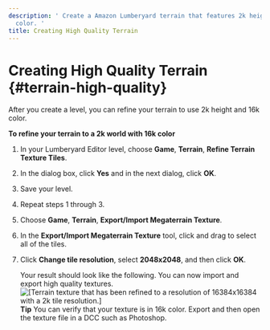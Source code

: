 ```yaml
---
description: ' Create a Amazon Lumberyard terrain that features 2k height and 16k megaterrain
  color. '
title: Creating High Quality Terrain
---
```

# Creating High Quality Terrain {#terrain-high-quality}

After you create a level, you can refine your terrain to use 2k height and 16k color\.

**To refine your terrain to a 2k world with 16k color**

1. In your Lumberyard Editor level, choose **Game**, **Terrain**, **Refine Terrain Texture Tiles**\.

1. In the dialog box, click **Yes** and in the next dialog, click **OK**\.

1. Save your level\.

1. Repeat steps 1 through 3\.

1. Choose **Game**, **Terrain**, **Export/Import Megaterrain Texture**\.

1. In the **Export/Import Megaterrain Texture** tool, click and drag to select all of the tiles\.

1. Click **Change tile resolution**, select **2048x2048**, and then click **OK**\.

   Your result should look like the following\. You can now import and export high quality textures\.
![\[Terrain texture that has been refined to a resolution of 16384x16384 with a 2k tile resolution.\]](/images/userguide/terrain/terrain-high-quality.png)
**Tip**
You can verify that your texture is in 16k color\. Export and then open the texture file in a DCC such as Photoshop\.